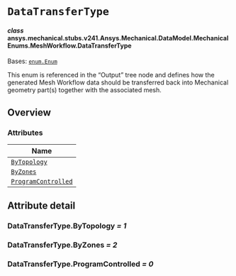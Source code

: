 # `DataTransferType`



#### *class* ansys.mechanical.stubs.v241.Ansys.Mechanical.DataModel.MechanicalEnums.MeshWorkflow.DataTransferType

Bases: [`enum.Enum`](https://docs.python.org/3/library/enum.html#enum.Enum)

This enum is referenced in the “Output” tree node and defines how the generated Mesh Workflow data should be transferred back into Mechanical geometry part(s) together with the associated mesh.

<!-- !! processed by numpydoc !! -->

<a id="overview"></a>

## Overview

### Attributes

| Name |
| -------------------------------------------------------------------------------------------------------------------------------------------------------------- |
| [`ByTopology`](../../../../../../v242/Ansys/Mechanical/DataModel/MechanicalEnums/MeshWorkflow/DataTransferType.md#DataTransferType.ByTopology) |
| [`ByZones`](../../../../../../v242/Ansys/Mechanical/DataModel/MechanicalEnums/MeshWorkflow/DataTransferType.md#DataTransferType.ByZones) |
| [`ProgramControlled`](../../../../../../v242/Ansys/Mechanical/DataModel/MechanicalEnums/MeshWorkflow/DataTransferType.md#DataTransferType.ProgramControlled) |

<a id="attribute-detail"></a>

## Attribute detail

<a id="DataTransferType.ByTopology"></a>

### DataTransferType.ByTopology *= 1*

<a id="DataTransferType.ByZones"></a>

### DataTransferType.ByZones *= 2*

<a id="DataTransferType.ProgramControlled"></a>

### DataTransferType.ProgramControlled *= 0*


